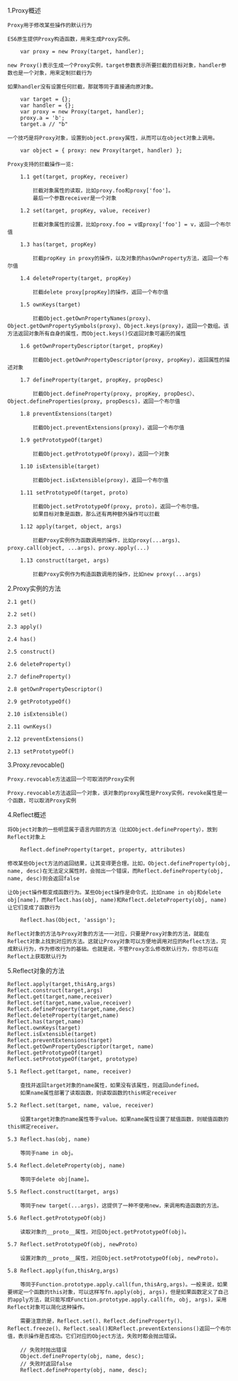 1.Proxy概述

    Proxy用于修改某些操作的默认行为

    ES6原生提供Proxy构造函数，用来生成Proxy实例。

        var proxy = new Proxy(target, handler);
    
    new Proxy()表示生成一个Proxy实例，target参数表示所要拦截的目标对象，handler参数也是一个对象，用来定制拦截行为

    如果handler没有设置任何拦截，那就等同于直接通向原对象。

        var target = {};
        var handler = {};
        var proxy = new Proxy(target, handler);
        proxy.a = 'b';
        target.a // "b"

    一个技巧是将Proxy对象，设置到object.proxy属性，从而可以在object对象上调用。

        var object = { proxy: new Proxy(target, handler) };

    Proxy支持的拦截操作一览:

        1.1 get(target, propKey, receiver)

            拦截对象属性的读取，比如proxy.foo和proxy['foo']。
            最后一个参数receiver是一个对象

        1.2 set(target, propKey, value, receiver)

            拦截对象属性的设置，比如proxy.foo = v或proxy['foo'] = v，返回一个布尔值

        1.3 has(target, propKey)

            拦截propKey in proxy的操作，以及对象的hasOwnProperty方法，返回一个布尔值

        1.4 deleteProperty(target, propKey)

            拦截delete proxy[propKey]的操作，返回一个布尔值

        1.5 ownKeys(target)

            拦截Object.getOwnPropertyNames(proxy)、Object.getOwnPropertySymbols(proxy)、Object.keys(proxy)，返回一个数组。该方法返回对象所有自身的属性，而Object.keys()仅返回对象可遍历的属性

        1.6 getOwnPropertyDescriptor(target, propKey)

            拦截Object.getOwnPropertyDescriptor(proxy, propKey)，返回属性的描述对象

        1.7 defineProperty(target, propKey, propDesc)

            拦截Object.defineProperty(proxy, propKey, propDesc）、Object.defineProperties(proxy, propDescs)，返回一个布尔值

        1.8 preventExtensions(target)

            拦截Object.preventExtensions(proxy)，返回一个布尔值

        1.9 getPrototypeOf(target)

            拦截Object.getPrototypeOf(proxy)，返回一个对象

        1.10 isExtensible(target)

            拦截Object.isExtensible(proxy)，返回一个布尔值

        1.11 setPrototypeOf(target, proto)

            拦截Object.setPrototypeOf(proxy, proto)，返回一个布尔值。
            如果目标对象是函数，那么还有两种额外操作可以拦截

        1.12 apply(target, object, args)

            拦截Proxy实例作为函数调用的操作，比如proxy(...args)、proxy.call(object, ...args)、proxy.apply(...)

        1.13 construct(target, args)

            拦截Proxy实例作为构造函数调用的操作，比如new proxy(...args)

2.Proxy实例的方法

    2.1 get()

    2.2 set()

    2.3 apply()

    2.4 has()

    2.5 construct()

    2.6 deleteProperty()

    2.7 defineProperty()

    2.8 getOwnPropertyDescriptor()

    2.9 getPrototypeOf()

    2.10 isExtensible()

    2.11 ownKeys()

    2.12 preventExtensions()

    2.13 setPrototypeOf()

3.Proxy.revocable()

    Proxy.revocable方法返回一个可取消的Proxy实例

    Proxy.revocable方法返回一个对象，该对象的proxy属性是Proxy实例，revoke属性是一个函数，可以取消Proxy实例

4.Reflect概述

    将Object对象的一些明显属于语言内部的方法（比如Object.defineProperty），放到Reflect对象上

        Reflect.defineProperty(target, property, attributes)

    修改某些Object方法的返回结果，让其变得更合理。比如，Object.defineProperty(obj, name, desc)在无法定义属性时，会抛出一个错误，而Reflect.defineProperty(obj, name, desc)则会返回false

    让Object操作都变成函数行为。某些Object操作是命令式，比如name in obj和delete obj[name]，而Reflect.has(obj, name)和Reflect.deleteProperty(obj, name)让它们变成了函数行为

        Reflect.has(Object, 'assign');

    Reflect对象的方法与Proxy对象的方法一一对应，只要是Proxy对象的方法，就能在Reflect对象上找到对应的方法。这就让Proxy对象可以方便地调用对应的Reflect方法，完成默认行为，作为修改行为的基础。也就是说，不管Proxy怎么修改默认行为，你总可以在Reflect上获取默认行为

5.Reflect对象的方法

    Reflect.apply(target,thisArg,args)
    Reflect.construct(target,args)
    Reflect.get(target,name,receiver)
    Reflect.set(target,name,value,receiver)
    Reflect.defineProperty(target,name,desc)
    Reflect.deleteProperty(target,name)
    Reflect.has(target,name)
    Reflect.ownKeys(target)
    Reflect.isExtensible(target)
    Reflect.preventExtensions(target)
    Reflect.getOwnPropertyDescriptor(target, name)
    Reflect.getPrototypeOf(target)
    Reflect.setPrototypeOf(target, prototype)

    5.1 Reflect.get(target, name, receiver)

        查找并返回target对象的name属性，如果没有该属性，则返回undefined。
        如果name属性部署了读取函数，则读取函数的this绑定receiver
    
    5.2 Reflect.set(target, name, value, receiver)

        设置target对象的name属性等于value。如果name属性设置了赋值函数，则赋值函数的this绑定receiver。

    5.3 Reflect.has(obj, name)

        等同于name in obj。

    5.4 Reflect.deleteProperty(obj, name)

        等同于delete obj[name]。

    5.5 Reflect.construct(target, args)

        等同于new target(...args)，这提供了一种不使用new，来调用构造函数的方法。

    5.6 Reflect.getPrototypeOf(obj)

        读取对象的__proto__属性，对应Object.getPrototypeOf(obj)。

    5.7 Reflect.setPrototypeOf(obj, newProto)

        设置对象的__proto__属性，对应Object.setPrototypeOf(obj, newProto)。

    5.8 Reflect.apply(fun,thisArg,args)

        等同于Function.prototype.apply.call(fun,thisArg,args)。一般来说，如果要绑定一个函数的this对象，可以这样写fn.apply(obj, args)，但是如果函数定义了自己的apply方法，就只能写成Function.prototype.apply.call(fn, obj, args)，采用Reflect对象可以简化这种操作。

        需要注意的是，Reflect.set()、Reflect.defineProperty()、Reflect.freeze()、Reflect.seal()和Reflect.preventExtensions()返回一个布尔值，表示操作是否成功。它们对应的Object方法，失败时都会抛出错误。

        // 失败时抛出错误
        Object.defineProperty(obj, name, desc);
        // 失败时返回false
        Reflect.defineProperty(obj, name, desc);
